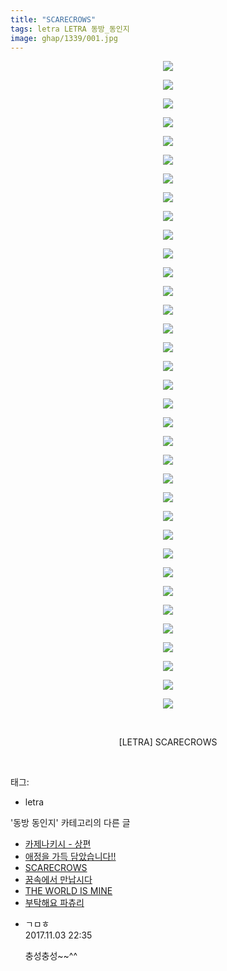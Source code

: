 ```yaml
---
title: "SCARECROWS"
tags: letra LETRA 동방_동인지
image: ghap/1339/001.jpg
---
```

<div class="article">
<p style="text-align: center; clear: none; float: none;"><img src="{{ site.nasurl }}/ghap/1339/001.jpg"/></p>
<p style="text-align: center; clear: none; float: none;"><img src="{{ site.nasurl }}/ghap/1339/002.jpg"/></p>
<p style="text-align: center; clear: none; float: none;"><img src="{{ site.nasurl }}/ghap/1339/003.jpg"/></p>
<p style="text-align: center; clear: none; float: none;"><img src="{{ site.nasurl }}/ghap/1339/004.jpg"/></p>
<p style="text-align: center; clear: none; float: none;"><img src="{{ site.nasurl }}/ghap/1339/005.jpg"/></p>
<p style="text-align: center; clear: none; float: none;"><img src="{{ site.nasurl }}/ghap/1339/006.jpg"/></p>
<p style="text-align: center; clear: none; float: none;"><img src="{{ site.nasurl }}/ghap/1339/007.jpg"/></p>
<p style="text-align: center; clear: none; float: none;"><img src="{{ site.nasurl }}/ghap/1339/008.jpg"/></p>
<p style="text-align: center; clear: none; float: none;"><img src="{{ site.nasurl }}/ghap/1339/009.jpg"/></p>
<p style="text-align: center; clear: none; float: none;"><img src="{{ site.nasurl }}/ghap/1339/010.jpg"/></p>
<p style="text-align: center; clear: none; float: none;"><img src="{{ site.nasurl }}/ghap/1339/011.jpg"/></p>
<p style="text-align: center; clear: none; float: none;"><img src="{{ site.nasurl }}/ghap/1339/012.jpg"/></p>
<p style="text-align: center; clear: none; float: none;"><img src="{{ site.nasurl }}/ghap/1339/013.jpg"/></p>
<p style="text-align: center; clear: none; float: none;"><img src="{{ site.nasurl }}/ghap/1339/014.jpg"/></p>
<p style="text-align: center; clear: none; float: none;"><img src="{{ site.nasurl }}/ghap/1339/015.jpg"/></p>
<p style="text-align: center; clear: none; float: none;"><img src="{{ site.nasurl }}/ghap/1339/016.jpg"/></p>
<p style="text-align: center; clear: none; float: none;"><img src="{{ site.nasurl }}/ghap/1339/017.jpg"/></p>
<p style="text-align: center; clear: none; float: none;"><img src="{{ site.nasurl }}/ghap/1339/018.jpg"/></p>
<p style="text-align: center; clear: none; float: none;"><img src="{{ site.nasurl }}/ghap/1339/019.jpg"/></p>
<p style="text-align: center; clear: none; float: none;"><img src="{{ site.nasurl }}/ghap/1339/020.jpg"/></p>
<p style="text-align: center; clear: none; float: none;"><img src="{{ site.nasurl }}/ghap/1339/021.jpg"/></p>
<p style="text-align: center; clear: none; float: none;"><img src="{{ site.nasurl }}/ghap/1339/022.jpg"/></p>
<p style="text-align: center; clear: none; float: none;"><img src="{{ site.nasurl }}/ghap/1339/023.jpg"/></p>
<p style="text-align: center; clear: none; float: none;"><img src="{{ site.nasurl }}/ghap/1339/024.jpg"/></p>
<p style="text-align: center; clear: none; float: none;"><img src="{{ site.nasurl }}/ghap/1339/025.jpg"/></p>
<p style="text-align: center; clear: none; float: none;"><img src="{{ site.nasurl }}/ghap/1339/026.jpg"/></p>
<p style="text-align: center; clear: none; float: none;"><img src="{{ site.nasurl }}/ghap/1339/027.jpg"/></p>
<p style="text-align: center; clear: none; float: none;"><img src="{{ site.nasurl }}/ghap/1339/028.jpg"/></p>
<p style="text-align: center; clear: none; float: none;"><img src="{{ site.nasurl }}/ghap/1339/029.jpg"/></p>
<p style="text-align: center; clear: none; float: none;"><img src="{{ site.nasurl }}/ghap/1339/030.jpg"/></p>
<p style="text-align: center; clear: none; float: none;"><img src="{{ site.nasurl }}/ghap/1339/031.jpg"/></p>
<p style="text-align: center; clear: none; float: none;"><img src="{{ site.nasurl }}/ghap/1339/032.jpg"/></p>
<p style="text-align: center; clear: none; float: none;"><img src="{{ site.nasurl }}/ghap/1339/033.jpg"/></p>
<p style="text-align: center; clear: none; float: none;"><img src="{{ site.nasurl }}/ghap/1339/034.jpg"/></p>
<p style="text-align: center; clear: none; float: none;"><img src="{{ site.nasurl }}/ghap/1339/035.jpg"/></p>
<p style="text-align: center; clear: none; float: none;"><br/></p>
<p style="text-align: center; clear: none; float: none;">[LETRA] SCARECROWS</p>
<p><br/></p>
</div><div class="tagTrail">
<p>태그: </p>
<ul>
<li>letra</li>
</ul>
</div><div class="another">
<p>'동방 동인지' 카테고리의 다른 글</p>
<ul>
<li><a href="/2016-08-04-ghap_1342">카제나키시 - 상편</a></li>
<li><a href="/2016-08-04-ghap_1341">애정을 가득 담았습니다!!</a></li>
<li><a href="/2016-08-04-ghap_1339">SCARECROWS</a></li>
<li><a href="/2016-08-04-ghap_1338">꿈속에서 만납시다</a></li>
<li><a href="/2016-08-04-ghap_1337">THE WORLD IS MINE</a></li>
<li><a href="/2016-08-03-ghap_1336">부탁해요 파츄리</a></li>
</ul>
</div><div class="cb_module cb_fluid">
<div class="cb_wrt cb_profile">
<div class="comment">
<ul>
<li class="cb_thumb_off" id="comment15122287">
<div class="cb_comment_area">
<div class="cb_info_area">
<div class="cb_section">
<span class="cb_nick_name">ㄱㅁㅎ</span>
</div>
<div class="cb_section">
<span class="cb_date">2017.11.03 22:35 </span>
</div>
</div>
<div class="cb_dsc_comment">
<p class="cb_dsc">
											충성충성~~^^
										</p>
</div>
</div></li>
</ul>
</div>
</div><!-- commentList close -->
</div>